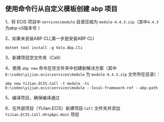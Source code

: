 

## 使用命令行从自定义模板创建 abp 项目



1、将 ECIS 项目中 `services\module` 目录压缩为 `module-4.4.3.zip`（其中`4.4.3`为abp-cli版本号 ）

2、如果未安装ABP CLI,第一步是安装ABP CLI

```shell
dotnet tool install -g Volo.Abp.Cli
```

3、新建项目空文件夹（Call）

4、使用 `abp new` 命令在空文件夹中创建新解决方案（其中 `D:\codes\yijian.ecis\services\module` 为 `module-4.4.3.zip` 文件所在目录）：

```shell
abp new YiJian.ECIS.Call -t module -ts D:\codes\yijian.ecis\services\module --local-framework-ref --abp-path
```

5、编译项目，确保编译通过

6、在外层项目（YiJian.ECIS）新建项目 `Call` 文件夹并添加 `YiJian.ECIS.Call.HttpApi.Host` 项目

